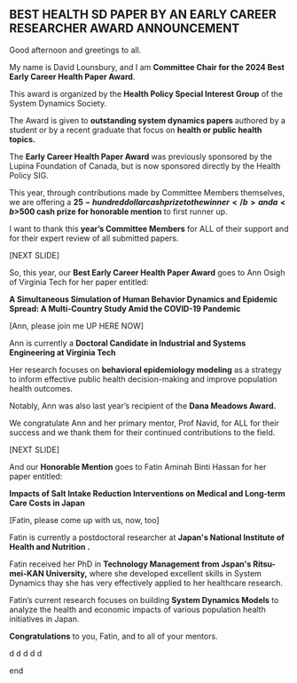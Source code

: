 ## BEST HEALTH SD PAPER BY AN EARLY CAREER RESEARCHER AWARD ANNOUNCEMENT

Good afternoon and greetings to all. 

My name is David Lounsbury, and I am <b>Committee Chair for the 2024 Best Early Career Health Paper Award</b>. 

This award is organized by the <b>Health Policy Special Interest Group</b> of the System Dynamics Society.

The Award is given to <b> outstanding system dynamics papers </b> authored by a student or by a recent graduate that focus on <b> health or public health topics. </b>

The <b> Early Career Health Paper Award</b> was previously sponsored by the Lupina Foundation of Canada, but is now sponsored directly by the Health Policy SIG. 

This year, through contributions made by Committee Members themselves, we are offering a <b>$25-hundred dollar cash prize to the winner</b> and a <b>$500 cash prize for honorable mention</b> to first runner up. 

I want to thank this <b>year’s Committee Members</b> for ALL of their support and for their expert review of all submitted papers. 

[NEXT SLIDE]

So, this year, our <b>Best Early Career Health Paper Award</b> goes to Ann Osigh of Virginia Tech for her paper entitled: 

<b>A Simultaneous Simulation of Human Behavior Dynamics and Epidemic Spread: A Multi-Country Study Amid the COVID-19 Pandemic</b>

[Ann, please join me UP HERE NOW]

Ann is currently a <b>Doctoral Candidate in Industrial and Systems Engineering at Virginia Tech</b>

Her research focuses on <b>behavioral epidemiology modeling</b> as a strategy to inform effective public health decision-making and improve population health outcomes.

Notably, Ann was also last year’s recipient of the <b>Dana Meadows Award.</b>

We congratulate Ann and her primary mentor, Prof Navid, for ALL for their success and we thank them for their continued contributions to the field.

[NEXT SLIDE]

And our <b>Honorable Mention</b> goes to Fatin Aminah Binti Hassan for her paper entitled:

<b>Impacts of Salt Intake Reduction Interventions on Medical and Long-term Care Costs in Japan</b>

[Fatin, please come up with us, now, too]

Fatin is currently a postdoctoral researcher at <b>Japan's National Institute of Health and Nutrition .</b> 

Fatin received her PhD in <b>Technology Management from Jspan's Ritsu-mei-KAN University,</b> where she developed excellent skills in System Dynamics thay she has very effectively applied to her healthcare research.

Fatin’s current research focuses on building <b>System Dynamics Models</b> to analyze the health and economic impacts of various population health initiatives in Japan. 

<b>Congratulations</b> to you, Fatin, and to all of your mentors. 


d
d
d
d
d







end

